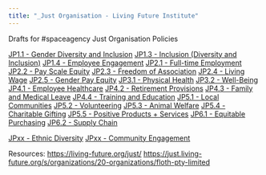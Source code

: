```yaml
---
title: "_Just Organisation - Living Future Institute"
---
```

Drafts for #spaceagency Just Organisation Policies

[JP1.1 - Gender Diversity and Inclusion](notes/6_Just%20Organisation/JP1.1%20-%20Gender%20Diversity%20and%20Inclusion.md)
[JP1.3 - Inclusion (Diversity and Inclusion)](notes/6_Just%20Organisation/JP1.3%20-%20Inclusion%20(Diversity%20and%20Inclusion).md)
[JP1.4 - Employee Engagement](notes/6_Just%20Organisation/JP1.4%20-%20Employee%20Engagement.md)
[JP2.1 - Full-time Employment](notes/6_Just%20Organisation/JP2.1%20-%20Full-time%20Employment.md)
[JP2.2 - Pay Scale Equity](notes/6_Just%20Organisation/JP2.2%20-%20Pay%20Scale%20Equity.md)
[JP2.3 - Freedom of Association](notes/6_Just%20Organisation/JP2.3%20-%20Freedom%20of%20Association.md)
[JP2.4 - Living Wage](notes/6_Just%20Organisation/JP2.4%20-%20Living%20Wage.md)
[JP2.5 - Gender Pay Equity](notes/6_Just%20Organisation/JP2.5%20-%20Gender%20Pay%20Equity.md)
[JP3.1 - Physical Health](notes/6_Just%20Organisation/JP3.1%20-%20Physical%20Health.md)
[JP3.2 - Well-Being](notes/6_Just%20Organisation/JP3.2%20-%20Well-Being.md)
[JP4.1 - Employee Healthcare](notes/6_Just%20Organisation/JP4.1%20-%20Employee%20Healthcare.md)
[JP4.2 - Retirement Provisions](notes/6_Just%20Organisation/JP4.2%20-%20Retirement%20Provisions.md)
[JP4.3 - Family and Medical Leave](notes/6_Just%20Organisation/JP4.3%20-%20Family%20and%20Medical%20Leave.md)
[JP4.4 - Training and Education](notes/6_Just%20Organisation/JP4.4%20-%20Training%20and%20Education.md)
[JP5.1 - Local Communities](notes/6_Just%20Organisation/JP5.1%20-%20Local%20Communities.md)
[JP5.2 - Volunteering](notes/6_Just%20Organisation/JP5.2%20-%20Volunteering.md)
[JP5.3 - Animal Welfare](notes/6_Just%20Organisation/JP5.3%20-%20Animal%20Welfare.md)
[JP5.4 - Charitable Gifting](notes/6_Just%20Organisation/JP5.4%20-%20Charitable%20Gifting.md)
[JP5.5 - Positive Products + Services](notes/6_Just%20Organisation/JP5.5%20-%20Positive%20Products%20+%20Services.md)
[JP6.1 - Equitable Purchasing](notes/6_Just%20Organisation/JP6.1%20-%20Equitable%20Purchasing.md)
[JP6.2 - Supply Chain](notes/6_Just%20Organisation/JP6.2%20-%20Supply%20Chain.md)

[JPxx - Ethnic Diversity](notes/6_Just%20Organisation/JPxx%20-%20Ethnic%20Diversity.md)
[JPxx - Community Engagement](notes/6_Just%20Organisation/JPxx%20-%20Community%20Engagement.md)


Resources:
https://living-future.org/just/
https://just.living-future.org/s/organizations/20-organizations/floth-pty-limited


